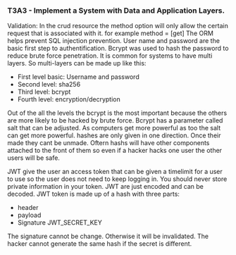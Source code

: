 ### T3A3 - Implement a System with Data and Application Layers.

Validation: In the crud resource the method option will only allow the certain request that is associated with it. for example method = [get]
The ORM helps prevent SQL injection prevention. User name and password are the basic first step to authentification. Bcrypt was used to hash the 
password to reduce brute force penetration. It is common for systems to have multi layers. So multi-layers can be made up like this: 

- First level basic: Username and password
- Second level: sha256
- Third level: bcrypt
- Fourth level: encryption/decryption

Out of the all the levels the bcrypt is the most important because the others are more likely to be hacked by brute force. Bcrypt has a parameter called salt that can be adjusted. As computers get more powerful as too the salt can get more powerful. hashes are only given in one direction. Once their made they cant be unmade. Oftern hashs will have other components attached to  the front of them so even if a hacker hacks one user the other users will be safe.

JWT give the user an access token that can be given a timelimit for a user to use so the user does not need to keep logging in. You should never store private 
information in your token. JWT are just encoded and can be decoded. JWT token is made up of a hash with three parts:
- header 
- payload 
- Signature JWT_SECRET_KEY

The signature cannot be change. Otherwise it will be invalidated. The hacker cannot generate the same hash if the secret is different.